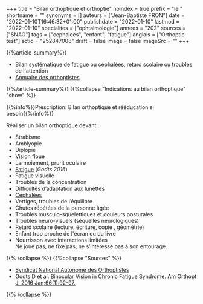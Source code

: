 +++
title = "Bilan orthoptique et orthoptie"
noindex = true
prefix = "le "
shortname = ""
synonyms = []
auteurs = ["Jean-Baptiste FRON"]
date = "2022-01-10T16:46:32+01:00"
publishdate = "2022-01-10"
lastmod = "2022-01-10"
specialites = ["ophtalmologie"]
annees = "202"
sources = ["SNAO"]
tags = ["cephalees", "enfant", "fatigue"]
anglais = ["Orthoptic test"]
sctid = "252847008"
draft = false
image = false
imageSrc = ""
+++

{{%article-summary%}}

- Bilan systématique de fatigue ou céphalées, retard scolaire ou troubles de l'attention
- [Annuaire des orthoptistes](http://annuairesante.ameli.fr/)

{{%/article-summary%}}
{{%collapse "Indications au bilan orthoptique" "show" %}}

{{%info%}}Prescription: Bilan orthoptique et rééducation si besoin{{%/info%}}

Réaliser un bilan orthoptique devant:

- Strabisme
- Amblyopie
- Diplopie
- Vision floue
- Larmoiement, prurit oculaire
- [Fatigue](/tags/fatigue/) (*Godts 2016*)
- Fatigue visuelle
- Troubles de la concentration
- Difficultés d’adaptation aux lunettes
- [Céphalées](/tags/cephalees/)
- Vertiges, troubles de l’équilibre
- Chutes répétées de la personne âgée
- Troubles musculo-squelettiques et douleurs posturales
- Troubles neuro-visuels (séquelles neurologiques)
- Retard scolaire (lecture, écriture, copie , géométrie)
- Enfant trop proche de l'écran ou du livre
- Nourrisson avec interactions limitées  
Ne joue pas, ne fixe pas, ne s’intéresse pas à son entourage.

{{% /collapse %}}
{{%collapse "Sources" %}}

- [Syndicat National Autonome des Orthoptistes](https://www.orthoptiste.pro/l-orthoptie/ou-et-quand-consulter/)
- [Godts D et al. Binocular Vision in Chronic Fatigue Syndrome. Am Orthopt J. 2016 Jan;66(1):92-97.](https://pubmed.ncbi.nlm.nih.gov/27799582/)

{{% /collapse %}}
